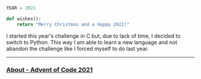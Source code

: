 ```python
YEAR = 2021

def wishes():
    return "Merry Christmas and a Happy 2022!"
```

I started this year's challenge in C but, due to lack of time, I decided to switch to Python. This way I am able to learn a new language and not abandon the challenge like I forced myself to do last year.

---

### [About - Advent of Code 2021](https://adventofcode.com/2021/about)